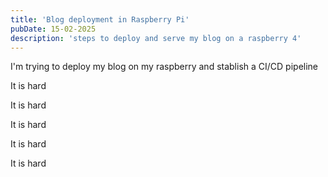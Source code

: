 ```yaml
---
title: 'Blog deployment in Raspberry Pi'
pubDate: 15-02-2025
description: 'steps to deploy and serve my blog on a raspberry 4'
---
```

I'm trying to deploy my blog on my raspberry and stablish a CI/CD pipeline

It is hard

It is hard

It is hard

It is hard

It is hard